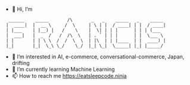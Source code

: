 - 👋 Hi, I’m 

```
  ______    _____       /\       _   _    _____   _    _____
 |  ____|  |  __ \     /  \     | \ | |  / ____| | |  / ____|
 | |___    | |__) |   /    \    |  \| | | |      | | | (___  
 |  ___|   |  _  /   /  /\  \   | . ` | | |      | |  \___ \ 
 | |       | | \ \  /  /  \  \  | |\  | | |____  | |  ____) | 
 |_|       |_|  \_\ \_/    \_/  |_| \_|  \_____| |_| |_____/ 
```

- 👀 I’m interested in AI, e-commerce, conversational-commerce, Japan, drifting
- 🌱 I’m currently learning Machine Learning
- 📫 How to reach me https://eatsleepcode.ninja

<!---
francisflagship/francisflagship is a ✨ special ✨ repository because its `README.md` (this file) appears on your GitHub profile.
You can click the Preview link to take a look at your changes.
--->

